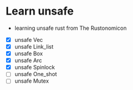 # Learn unsafe

* learning unsafe rust from The Rustonomicon
* [x] unsafe Vec
* [x] unsafe Link_list
* [x] unsafe Box
* [x] unsafe Arc
* [x] unsafe Spinlock
* [ ] unsafe One_shot
* [ ] unsafe Mutex
